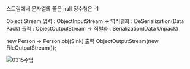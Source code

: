 스트림에서 문자열의 끝은 null 정수형은 -1

Object Stream
입력 : ObjectInputStream -> 역직렬화 : DeSerialization(Data Pack)
출력 : ObjectOutputStream -> 직렬화 : Serialization(Data Unpack)

new Person -> Person.obj(Sink)
	      출력
ObjectOutputStream(new FileOutputStream());

![0315수업](https://user-images.githubusercontent.com/43941396/123823791-763c6e80-d938-11eb-9872-c2992596123a.png)

